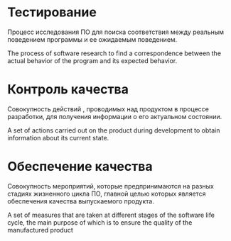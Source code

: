 # Тестирование

Процесс исследования ПО для поиска соответствия между реальным поведением программы и ее ожидаемым поведением.

The process of software research to find a correspondence between the actual behavior of the program and its expected behavior.

# Контроль качества 

Совокупность действий , проводимых над продуктом в процессе разработки, для получения информации о его актуальном состоянии.

A set of actions carried out on the product during development to obtain information about its current state.

# Обеспечение качества

Совокупность мероприятий, которые предпринимаются на разных стадиях жизненного цикла ПО, главной целью которых является обеспечения качества выпускаемого продукта.

A set of measures that are taken at different stages of the software life cycle, the main purpose of which is to ensure the quality of the manufactured product
